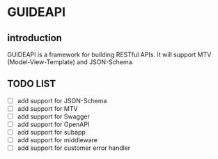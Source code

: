 # GUIDEAPI

## introduction

GUIDEAPI is a framework for building RESTful APIs. It will support MTV (Model-View-Template) and JSON-Schema.

## TODO LIST
- [ ] add support for JSON-Schema
- [ ] add support for MTV
- [ ] add support for Swagger
- [ ] add support for OpenAPI
- [ ] add support for subapp
- [ ] add support for middleware
- [ ] add support for customer error handler
